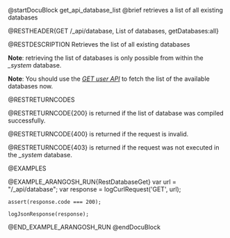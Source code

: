 
@startDocuBlock get_api_database_list
@brief retrieves a list of all existing databases

@RESTHEADER{GET /_api/database, List of databases, getDatabases:all}

@RESTDESCRIPTION
Retrieves the list of all existing databases

**Note**: retrieving the list of databases is only possible from within the *_system* database.

**Note**: You should use the [*GET user API*](../UserManagement/README.md#list-the-accessible-databases-for-a-user) to fetch the list of the available databases now.

@RESTRETURNCODES

@RESTRETURNCODE{200}
is returned if the list of database was compiled successfully.

@RESTRETURNCODE{400}
is returned if the request is invalid.

@RESTRETURNCODE{403}
is returned if the request was not executed in the *_system* database.

@EXAMPLES

@EXAMPLE_ARANGOSH_RUN{RestDatabaseGet}
    var url = "/_api/database";
    var response = logCurlRequest('GET', url);

    assert(response.code === 200);

    logJsonResponse(response);
@END_EXAMPLE_ARANGOSH_RUN
@endDocuBlock
